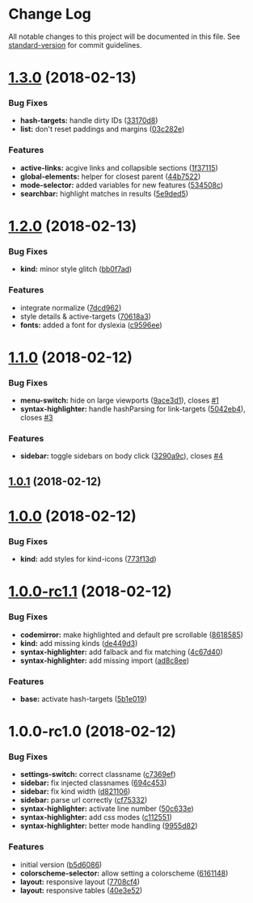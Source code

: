 # Change Log

All notable changes to this project will be documented in this file. See [standard-version](https://github.com/conventional-changelog/standard-version) for commit guidelines.

<a name="1.3.0"></a>
# [1.3.0](https://github.com/sinnerschrader/esdoc-custom-theme/compare/v1.2.0...v1.3.0) (2018-02-13)


### Bug Fixes

* **hash-targets:** handle dirty IDs ([33170d8](https://github.com/sinnerschrader/esdoc-custom-theme/commit/33170d8))
* **list:** don't reset paddings and margins ([03c282e](https://github.com/sinnerschrader/esdoc-custom-theme/commit/03c282e))


### Features

* **active-links:** acgive links and collapsible sections ([1f37115](https://github.com/sinnerschrader/esdoc-custom-theme/commit/1f37115))
* **global-elements:** helper for closest parent ([44b7522](https://github.com/sinnerschrader/esdoc-custom-theme/commit/44b7522))
* **mode-selector:** added variables for new features ([534508c](https://github.com/sinnerschrader/esdoc-custom-theme/commit/534508c))
* **searchbar:** highlight matches in results ([5e9ded5](https://github.com/sinnerschrader/esdoc-custom-theme/commit/5e9ded5))



<a name="1.2.0"></a>
# [1.2.0](https://github.com/sinnerschrader/esdoc-custom-theme/compare/v1.1.0...v1.2.0) (2018-02-13)


### Bug Fixes

* **kind:** minor style glitch ([bb0f7ad](https://github.com/sinnerschrader/esdoc-custom-theme/commit/bb0f7ad))


### Features

* integrate normalize ([7dcd962](https://github.com/sinnerschrader/esdoc-custom-theme/commit/7dcd962))
* style details & active-targets ([70618a3](https://github.com/sinnerschrader/esdoc-custom-theme/commit/70618a3))
* **fonts:** added a font for dyslexia ([c9596ee](https://github.com/sinnerschrader/esdoc-custom-theme/commit/c9596ee))



<a name="1.1.0"></a>
# [1.1.0](https://github.com/sinnerschrader/esdoc-custom-theme/compare/v1.0.1...v1.1.0) (2018-02-12)


### Bug Fixes

* **menu-switch:** hide on large viewports ([9ace3d1](https://github.com/sinnerschrader/esdoc-custom-theme/commit/9ace3d1)), closes [#1](https://github.com/sinnerschrader/esdoc-custom-theme/issues/1)
* **syntax-highlighter:** handle hashParsing for link-targets ([5042eb4](https://github.com/sinnerschrader/esdoc-custom-theme/commit/5042eb4)), closes [#3](https://github.com/sinnerschrader/esdoc-custom-theme/issues/3)


### Features

* **sidebar:** toggle sidebars on body click ([3290a9c](https://github.com/sinnerschrader/esdoc-custom-theme/commit/3290a9c)), closes [#4](https://github.com/sinnerschrader/esdoc-custom-theme/issues/4)



<a name="1.0.1"></a>
## [1.0.1](https://github.com/sinnerschrader/esdoc-custom-theme/compare/v1.0.0...v1.0.1) (2018-02-12)



<a name="1.0.0"></a>
# [1.0.0](https://github.com/sinnerschrader/esdoc-custom-theme/compare/v1.0.0-rc1.1...v1.0.0) (2018-02-12)


### Bug Fixes

* **kind:** add styles for kind-icons ([773f13d](https://github.com/sinnerschrader/esdoc-custom-theme/commit/773f13d))



<a name="1.0.0-rc1.1"></a>
# [1.0.0-rc1.1](https://github.com/sinnerschrader/esdoc-custom-theme/compare/v1.0.0-rc1.0...v1.0.0-rc1.1) (2018-02-12)


### Bug Fixes

* **codemirror:** make highlighted and default pre scrollable ([8618585](https://github.com/sinnerschrader/esdoc-custom-theme/commit/8618585))
* **kind:** add missing kinds ([de449d3](https://github.com/sinnerschrader/esdoc-custom-theme/commit/de449d3))
* **syntax-highlighter:** add falback and fix matching ([4c67d40](https://github.com/sinnerschrader/esdoc-custom-theme/commit/4c67d40))
* **syntax-highlighter:** add missing import ([ad8c8ee](https://github.com/sinnerschrader/esdoc-custom-theme/commit/ad8c8ee))


### Features

* **base:** activate hash-targets ([5b1e019](https://github.com/sinnerschrader/esdoc-custom-theme/commit/5b1e019))



<a name="1.0.0-rc1.0"></a>
# 1.0.0-rc1.0 (2018-02-12)


### Bug Fixes

* **settings-switch:** correct classname ([c7369ef](https://github.com/sinnerschrader/esdoc-custom-theme/commit/c7369ef))
* **sidebar:** fix injected classnames ([694c453](https://github.com/sinnerschrader/esdoc-custom-theme/commit/694c453))
* **sidebar:** fix kind width ([d821106](https://github.com/sinnerschrader/esdoc-custom-theme/commit/d821106))
* **sidebar:** parse url correctly ([cf75332](https://github.com/sinnerschrader/esdoc-custom-theme/commit/cf75332))
* **syntax-highlighter:** activate line number ([50c633e](https://github.com/sinnerschrader/esdoc-custom-theme/commit/50c633e))
* **syntax-highlighter:** add css modes ([c112551](https://github.com/sinnerschrader/esdoc-custom-theme/commit/c112551))
* **syntax-highlighter:** better mode handling ([9955d82](https://github.com/sinnerschrader/esdoc-custom-theme/commit/9955d82))


### Features

* initial version ([b5d6086](https://github.com/sinnerschrader/esdoc-custom-theme/commit/b5d6086))
* **colorscheme-selector:** allow setting a colorscheme ([6161148](https://github.com/sinnerschrader/esdoc-custom-theme/commit/6161148))
* **layout:** responsive layout ([7708cf4](https://github.com/sinnerschrader/esdoc-custom-theme/commit/7708cf4))
* **layout:** responsive tables ([40e3e52](https://github.com/sinnerschrader/esdoc-custom-theme/commit/40e3e52))
